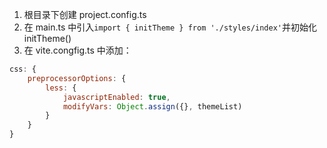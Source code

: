 1. 根目录下创建 project.config.ts
2. 在 main.ts 中引入`import { initTheme } from './styles/index'`并初始化 initTheme()
3. 在 vite.congfig.ts 中添加：
```js
css: {
    preprocessorOptions: {
        less: {
            javascriptEnabled: true,
            modifyVars: Object.assign({}, themeList)
        }
    }
}
```
